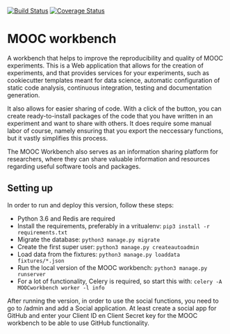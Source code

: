 [![Build Status](https://travis-ci.org/jlmdegoede/MOOCworkbench.svg?branch=master)](https://travis-ci.org/jlmdegoede/MOOCworkbench)
[![Coverage Status](https://coveralls.io/repos/github/jlmdegoede/MOOCworkbench/badge.svg?branch=master)](https://coveralls.io/github/jlmdegoede/MOOCworkbench?branch=master)

# MOOC workbench
A workbench that helps to improve the reproducibility and quality of MOOC experiments. This is a Web application that allows for the creation of experiments, and that provides services for your experiments, such as cookiecutter templates meant for data science, automatic configuration of static code analysis, continuous integration, testing and documentation generation.

It also allows for easier sharing of code. With a click of the button, you can create ready-to-install packages of the code that you have written in an experiment and want to share with others. It does require some manual labor of course, namely ensuring that you export the neccessary functions, but it vastly simplifies this process.

The MOOC Workbench also serves as an information sharing platform for researchers, where they can share valuable information and resources regarding useful software tools and packages.

## Setting up
In order to run and deploy this version, follow these steps:
- Python 3.6 and Redis are required
- Install the requirements, preferably in a vritualenv: `pip3 install -r requirements.txt`
- Migrate the database: `python3 manage.py migrate`
- Create the first super user: `python3 manage.py createautoadmin`
- Load data from the fixtures: `python3 manage.py loaddata fixtures/*.json`
- Run the local version of the MOOC workbench: `python3 manage.py runserver`
- For a lot of functionality, Celery is required, so start this with: `celery -A MOOCworkbench worker -l info`

After running the version, in order to use the social functions, you need to go to /admin and add a Social application. At least create a social app for GitHub and enter your Client ID en Client Secret key for the MOOC workbench to be able to use GitHub functionality.
